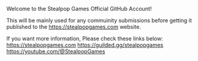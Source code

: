 Welcome to the Stealpop Games Official GitHub Account! 

This will be mainly used for any commuinity submissions before getting it published to the https://stealpopgames.com website.

If you want more information, Please check these links below: 
https://stealpopgames.com 
https://guilded.gg/stealpopgames
https://youtube.com/@StealpopGames
